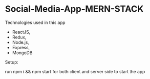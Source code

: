 # Social-Media-App-MERN-STACK
Technologies used in this app
- ReactJS,
- Redux,
- Node.js,
- Express,
- MongoDB 

Setup:

run npm i && npm start for both client and server side to start the app
